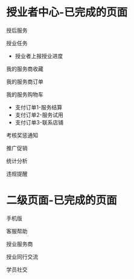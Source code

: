 授业者中心-已完成的页面
=======

授后服务 

授业任务

* 授业者上报授业进度

我的服务商收藏

我的服务商订单

我的服务购物车
* 支付订单1-服务结算
* 支付订单2-服务试用
* 支付订单3-联系店铺

考核奖惩通知

推广促销

统计分析

违规提醒

二级页面-已完成的页面
=======
手机版

客服帮助

授业服务商

授业同行交流

学员社交
